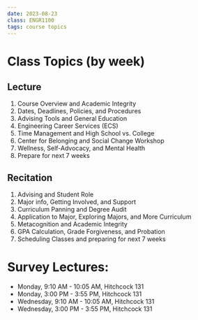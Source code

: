 ```yaml
---
date: 2023-08-23
class: ENGR1100
tags: course topics
---
```

# Class Topics (by week)
## Lecture
1) Course Overview and Academic Integrity
2) Dates, Deadlines, Policies, and Procedures
3) Advising Tools and General Education
4) Engineering Career Services (ECS)
5) Time Management and High School vs. College
6) Center for Belonging and Social Change Workshop
7) Wellness, Self-Advocacy, and Mental Health
8) Prepare for next 7 weeks
## Recitation
1) Advising and Student Role
2) Major info, Getting Involved, and Support
3) Curriculum Panning and Degree Audit
4) Application to Major, Exploring Majors, and More Curriculum
5) Metacognition and Academic Integrity
6) GPA Calculation, Grade Forgiveness, and Probation
7) Scheduling Classes and preparing for next 7 weeks

# Survey Lectures:
- Monday, 9:10 AM - 10:05 AM, Hitchcock 131
- Monday, 3:00 PM - 3:55 PM, Hitchcock 131
- Wednesday, 9:10 AM - 10:05 AM, Hitchcock 131
- Wednesday, 3:00 PM - 3:55 PM, Hitchcock 131
